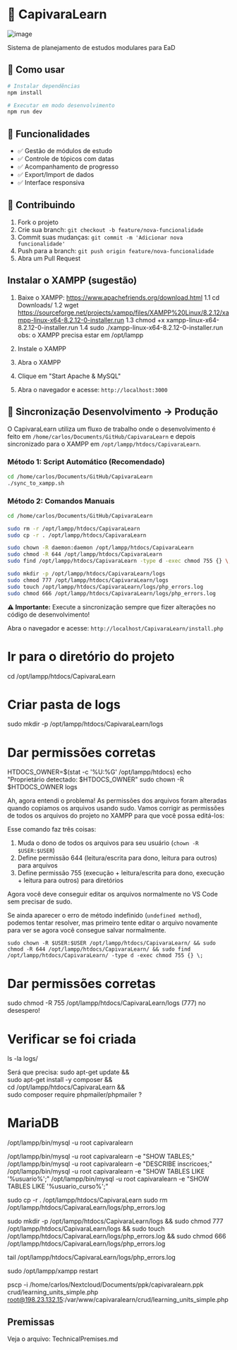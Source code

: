 # 🐾 CapivaraLearn

![image](https://github.com/user-attachments/assets/a164def9-f2ac-4444-b554-fcc810e5992b)

Sistema de planejamento de estudos modulares para EaD

## 🚀 Como usar

```bash
# Instalar dependências
npm install

# Executar em modo desenvolvimento
npm run dev
```

## 📱 Funcionalidades

- ✅ Gestão de módulos de estudo
- ✅ Controle de tópicos com datas
- ✅ Acompanhamento de progresso
- ✅ Export/Import de dados
- ✅ Interface responsiva

## 🤝 Contribuindo

1. Fork o projeto
2. Crie sua branch: `git checkout -b feature/nova-funcionalidade`
3. Commit suas mudanças: `git commit -m 'Adicionar nova funcionalidade'`
4. Push para a branch: `git push origin feature/nova-funcionalidade`
5. Abra um Pull Request


## Instalar o XAMPP (sugestão)

1. Baixe o XAMPP: https://www.apachefriends.org/download.html
1.1 cd Downloads/
1.2 wget https://sourceforge.net/projects/xampp/files/XAMPP%20Linux/8.2.12/xampp-linux-x64-8.2.12-0-installer.run
1.3 chmod +x xampp-linux-x64-8.2.12-0-installer.run 
1.4 sudo ./xampp-linux-x64-8.2.12-0-installer.run
obs: o XAMPP precisa estar em /opt/lampp


2. Instale o XAMPP
3. Abra o XAMPP
4. Clique em "Start Apache & MySQL"
5. Abra o navegador e acesse: `http://localhost:3000`


## 🔄 Sincronização Desenvolvimento → Produção

O CapivaraLearn utiliza um fluxo de trabalho onde o desenvolvimento é feito em `/home/carlos/Documents/GitHub/CapivaraLearn` e depois sincronizado para o XAMPP em `/opt/lampp/htdocs/CapivaraLearn`.

### Método 1: Script Automático (Recomendado)
```bash
cd /home/carlos/Documents/GitHub/CapivaraLearn
./sync_to_xampp.sh
```

### Método 2: Comandos Manuais
```bash
cd /home/carlos/Documents/GitHub/CapivaraLearn

sudo rm -r /opt/lampp/htdocs/CapivaraLearn
sudo cp -r . /opt/lampp/htdocs/CapivaraLearn

sudo chown -R daemon:daemon /opt/lampp/htdocs/CapivaraLearn 
sudo chmod -R 644 /opt/lampp/htdocs/CapivaraLearn 
sudo find /opt/lampp/htdocs/CapivaraLearn -type d -exec chmod 755 {} \;

sudo mkdir -p /opt/lampp/htdocs/CapivaraLearn/logs
sudo chmod 777 /opt/lampp/htdocs/CapivaraLearn/logs
sudo touch /opt/lampp/htdocs/CapivaraLearn/logs/php_errors.log
sudo chmod 666 /opt/lampp/htdocs/CapivaraLearn/logs/php_errors.log
```

**⚠️ Importante:** Execute a sincronização sempre que fizer alterações no código de desenvolvimento!


Abra o navegador e acesse: `http://localhost/CapivaraLearn/install.php`

# Ir para o diretório do projeto
cd /opt/lampp/htdocs/CapivaraLearn

# Criar pasta de logs
sudo mkdir -p /opt/lampp/htdocs/CapivaraLearn/logs

# Dar permissões corretas
HTDOCS_OWNER=$(stat -c '%U:%G' /opt/lampp/htdocs)
echo "Proprietário detectado: $HTDOCS_OWNER"
sudo chown -R $HTDOCS_OWNER logs


Ah, agora entendi o problema! As permissões dos arquivos foram alteradas quando copiamos os arquivos usando sudo. Vamos corrigir as permissões de todos os arquivos do projeto no XAMPP para que você possa editá-los: 

Esse comando faz três coisas:
1. Muda o dono de todos os arquivos para seu usuário (`chown -R $USER:$USER`)
2. Define permissão 644 (leitura/escrita para dono, leitura para outros) para arquivos
3. Define permissão 755 (execução + leitura/escrita para dono, execução + leitura para outros) para diretórios

Agora você deve conseguir editar os arquivos normalmente no VS Code sem precisar de sudo. 

Se ainda aparecer o erro de método indefinido (`undefined method`), podemos tentar resolver, mas primeiro tente editar o arquivo novamente para ver se agora você consegue salvar normalmente.
~~~
sudo chown -R $USER:$USER /opt/lampp/htdocs/CapivaraLearn/ && sudo chmod -R 644 /opt/lampp/htdocs/CapivaraLearn/ && sudo find /opt/lampp/htdocs/CapivaraLearn/ -type d -exec chmod 755 {} \;
~~~


# Dar permissões corretas
sudo chmod -R 755 /opt/lampp/htdocs/CapivaraLearn/logs
(777) no desespero!

# Verificar se foi criada
ls -la logs/


Será que precisa:
sudo apt-get update && \
sudo apt-get install -y composer && \
cd /opt/lampp/htdocs/CapivaraLearn && \
sudo composer require phpmailer/phpmailer
?




# MariaDB

/opt/lampp/bin/mysql -u root capivaralearn 

/opt/lampp/bin/mysql -u root capivaralearn -e "SHOW TABLES;"
/opt/lampp/bin/mysql -u root capivaralearn -e "DESCRIBE inscricoes;"
/opt/lampp/bin/mysql -u root capivaralearn -e "SHOW TABLES LIKE '%usuario%';"
/opt/lampp/bin/mysql -u root capivaralearn -e "SHOW TABLES LIKE '%usuario_curso%';"

sudo cp -r . /opt/lampp/htdocs/CapivaraLearn
sudo rm /opt/lampp/htdocs/CapivaraLearn/logs/php_errors.log 

sudo mkdir -p /opt/lampp/htdocs/CapivaraLearn/logs && sudo chmod 777 /opt/lampp/htdocs/CapivaraLearn/logs && sudo touch /opt/lampp/htdocs/CapivaraLearn/logs/php_errors.log && sudo chmod 666 /opt/lampp/htdocs/CapivaraLearn/logs/php_errors.log


tail /opt/lampp/htdocs/CapivaraLearn/logs/php_errors.log


sudo /opt/lampp/xampp restart



pscp -i /home/carlos/Nextcloud/Documents/ppk/capivaralearn.ppk crud/learning_units_simple.php root@198.23.132.15:/var/www/capivaralearn/crud/learning_units_simple.php


## Premissas

Veja o arquivo: TechnicalPremises.md

